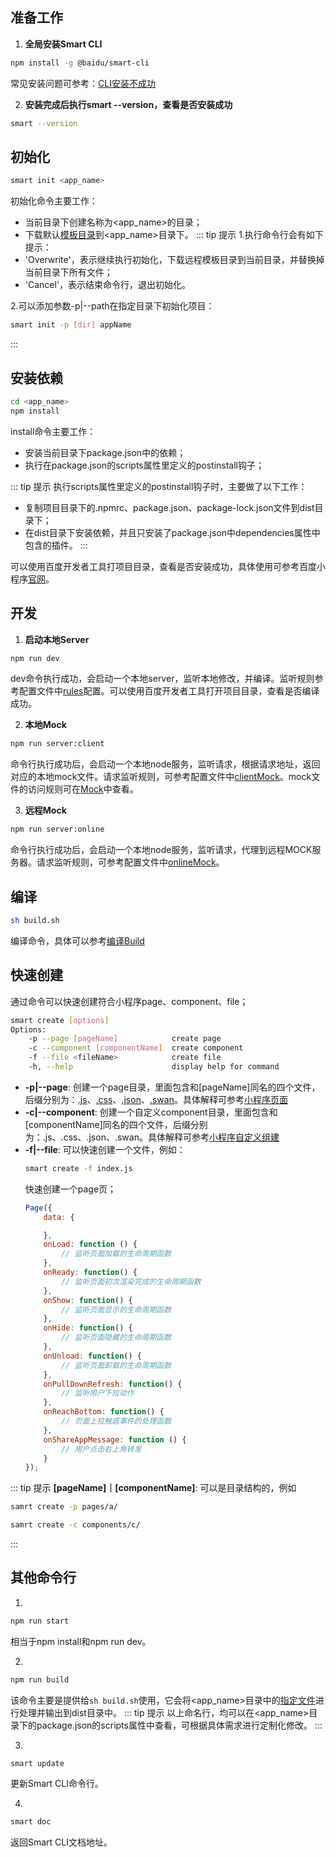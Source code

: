 ## 准备工作
1. **全局安装Smart CLI**
```sh
npm install -g @baidu/smart-cli
```
常见安装问题可参考：[CLI安装不成功](../question#cli安装不成功)

2. **安装完成后执行smart --version，查看是否安装成功**
```sh
smart --version
```
## 初始化
```sh
smart init <app_name>
```
初始化命令主要工作：
- 当前目录下创建名称为<app_name>的目录；
- 下载默认[模板目录](../menu/menu)到<app_name>目录下。
::: tip 提示
1.执行命令行会有如下提示：
- 'Overwrite'，表示继续执行初始化，下载远程模板目录到当前目录，并替换掉当前目录下所有文件；
- 'Cancel'，表示结束命令行，退出初始化。

2.可以添加参数-p|--path在指定目录下初始化项目：
```sh
smart init -p [dir] appName
```
:::

## 安装依赖
```sh
cd <app_name>
npm install
```
install命令主要工作：
- 安装当前目录下package.json中的依赖；
- 执行在package.json的scripts属性里定义的postinstall钩子；

::: tip 提示
执行scripts属性里定义的postinstall钩子时，主要做了以下工作：
- 复制项目目录下的.npmrc、package.json、package-lock.json文件到dist目录下；
- 在dist目录下安装依赖，并且只安装了package.json中dependencies属性中包含的插件。
:::

可以使用百度开发者工具打项目目录，查看是否安装成功，具体使用可参考百度小程序[官网](https://smartprogram.baidu.com/developer/index.html)。

## 开发
1. **启动本地Server**
```sh
npm run dev
```
dev命令执行成功，会启动一个本地server，监听本地修改，并编译。监听规则参考配置文件中[rules](../config#rules)配置。可以使用百度开发者工具打开项目目录，查看是否编译成功。

2. **本地Mock**
```sh
npm run server:client
```
命令行执行成功后，会启动一个本地node服务，监听请求，根据请求地址，返回对应的本地mock文件。请求监听规则，可参考配置文件中[clientMock](../config#clientMock)。mock文件的访问规则可在[Mock](../menu/mock)中查看。

3. **远程Mock**
```sh
npm run server:online
```
命令行执行成功后，会启动一个本地node服务，监听请求，代理到远程MOCK服务器。请求监听规则，可参考配置文件中[onlineMock](../config#onlineMock)。

## 编译
```sh
sh build.sh
```
编译命令，具体可以参考[编译Build](../menu/build)

## 快速创建
通过命令可以快速创建符合小程序page、component、file；
```sh 
smart create [options]
Options:
    -p --page [pageName]            create page
    -c --component [componentName]  create component
    -f --file <fileName>            create file
    -h, --help                      display help for command
```
 - **-p|--page**: 创建一个page目录，里面包含和[pageName]同名的四个文件，后缀分别为：[.js](https://smartprogram.baidu.com/docs/develop/framework/devjs/)、[.css](https://smartprogram.baidu.com/docs/develop/framework/devcss/)、[.json](https://smartprogram.baidu.com/docs/develop/framework/devjson/)、[.swan](https://smartprogram.baidu.com/docs/develop/framework/dev/)。具体解释可参考[小程序页面](https://smartprogram.baidu.com/docs/develop/framework/function_page/)
 - **-c|--component**: 创建一个自定义component目录，里面包含和[componentName]同名的四个文件，后缀分别为：.js、.css、.json、.swan。具体解释可参考[小程序自定义组建](https://smartprogram.baidu.com/docs/develop/framework/custom-component/)
 - **-f|--file**: 可以快速创建一个文件，例如：
    ```sh
    smart create -f index.js
    ```
    快速创建一个page页；
    ```javascript
    Page({
        data: {

        },
        onLoad: function () {
            // 监听页面加载的生命周期函数
        },
        onReady: function() {
            // 监听页面初次渲染完成的生命周期函数
        },
        onShow: function() {
            // 监听页面显示的生命周期函数
        },
        onHide: function() {
            // 监听页面隐藏的生命周期函数
        },
        onUnload: function() {
            // 监听页面卸载的生命周期函数
        },
        onPullDownRefresh: function() {
            // 监听用户下拉动作
        },
        onReachBottom: function() {
            // 页面上拉触底事件的处理函数
        },
        onShareAppMessage: function () {
            // 用户点击右上角转发
        }
    });
    ```


::: tip 提示
**[pageName]｜[componentName]**: 可以是目录结构的，例如 
```sh
samrt create -p pages/a/

samrt create -c components/c/
```
:::

## 其他命令行
1.
```sh
npm run start
```
相当于npm install和npm run dev。

2.
```sh
npm run build
```
该命令主要是提供给``` sh build.sh ```使用，它会将<app_name>目录中的[指定文件](../config#rules)进行处理并输出到dist目录中。
::: tip 提示
以上命名行，均可以在<app_name>目录下的package.json的scripts属性中查看，可根据具体需求进行定制化修改。
:::

3.
```sh
smart update
```
更新Smart CLI命令行。

4.
```sh
smart doc
```
返回Smart CLI文档地址。
